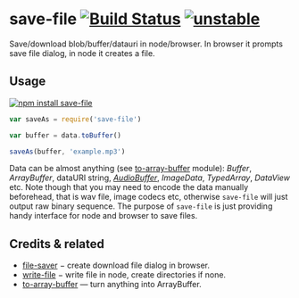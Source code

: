 # save-file [![Build Status](https://travis-ci.org/audiojs/save-file.svg?branch=master)](https://travis-ci.org/audiojs/save-file) [![unstable](http://badges.github.io/stability-badges/dist/unstable.svg)](http://github.com/badges/stability-badges)

Save/download blob/buffer/datauri in node/browser. In browser it prompts save file dialog, in node it creates a file.

## Usage

[![npm install save-file](https://nodei.co/npm/save-file.png?mini=true)](https://npmjs.org/package/save-file/)

```js
var saveAs = require('save-file')

var buffer = data.toBuffer()

saveAs(buffer, 'example.mp3')
```

Data can be almost anything (see [to-array-buffer](https://github.com/dfcreative/to-array-buffer) module): _Buffer_, _ArrayBuffer_, dataURI string, [_AudioBuffer_](https://github.com/audiohs/audio-buffer), _ImageData_, _TypedArray_, _DataView_ etc. Note though that you may need to encode the data manually beforehead, that is wav file, image codecs etc, otherwise `save-file` will just output raw binary sequence. The purpose of `save-file` is just providing handy interface for node and browser to save files.

## Credits & related

* [file-saver](https://npmjs.org/package/file-saver) − create download file dialog in browser.
* [write-file](https://npmjs.org/package/write-file) − write file in node, create directories if none.
* [to-array-buffer](https://github.com/dfcreative/to-array-buffer) — turn anything into ArrayBuffer.
